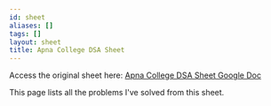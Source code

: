 ```yaml
---
id: sheet
aliases: []
tags: []
layout: sheet
title: Apna College DSA Sheet
---
```


Access the original sheet here: [Apna College DSA Sheet Google Doc](https://docs.google.com/spreadsheets/d/1hXserPuxVoWMG9Hs7y8wVdRCJTcj3xMBAEYUOXQ5Xag/edit#gid=0)

This page lists all the problems I've solved from this sheet.
